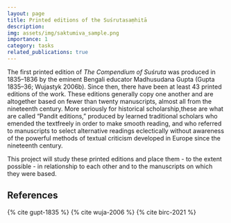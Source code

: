 ```yaml
---
layout: page
title: Printed editions of the Suśrutasaṃhitā
description:
img: assets/img/saktumiva_sample.png
importance: 1
category: tasks
related_publications: true
---
```


The first printed edition of *The Compendium of Suśruta* was produced in 1835–1836 by the eminent Bengali educator Madhusudana Gupta (Gupta 1835–36; Wujastyk 2006b). Since then, there have been at least 43 printed editions of the work. These editions generally copy one another and are altogether based on fewer than twenty manuscripts, almost all from the nineteenth century. More seriously for historical scholarship,these are what are called “Pandit editions,” produced by learned traditional scholars who emended the textfreely in order to make smooth reading, and who referred to manuscripts to select alternative readings eclectically without awareness of the powerful methods of textual criticism developed in Europe since the nineteenth century.

This project will study these printed editions and place them - to the extent possible - in relationship to each other and to the manuscripts on which they were based.

## References
{% cite gupt-1835 %}
{% cite wuja-2006 %}
{% cite birc-2021 %}
